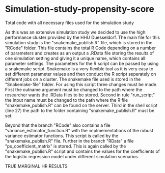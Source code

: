 # Simulation-study-propensity-score
Total code with all necessary files used for the simulation study

As this was an extensive simulation study we decided to use the high performance cluster provided by the HHU Duesseldorf.
The main file for this simulation study is the "snakemake_publish.R" file, which is stored in the "RCode" folder. This file contains the total R Code depending on a number of parameters and creates as an output a .RData file storing the results of one simulation setting and giving it a unique name, which contains all parameter settings.  The parameters for the R script can be passed by using a snakemake script. Snakemake is a very flexible tool as it is very easy to set different parameter values and then conduct the R script seperately on different jobs on a cluster. The snakemake file used is stored in the "Snakemake-file" folder. For using this script three changes must be made. First the outname argument must be changed to the path where the researcher wants the .RData files to be stored. Second in rule "run_script" the input name must be changed to the path where the R file "snakemake_publish.R" can be found on the server. Third in the shell script (line 27) the path to the folder containing "snakemake_publish.R" must be set.

Beyond that the branch "RCode" also contains a file "variance_estimator_function.R" with the implmementations of the robust variance estimator functions. This script is called by the "snakemake_publish.R" file. Further in the branch "RData" a file "ps_coefficient_matrix" is stored. This is again called by the "snakemake_publish.R" script and contains the values for the coefficients of the logistic regression model under different simulation scenarios.  

TRUE MARGINAL HR
RESULTS
